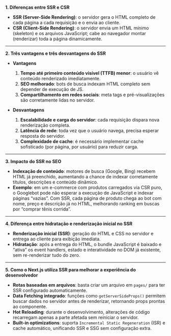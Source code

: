 **1. Diferenças entre SSR e CSR**

* **SSR (Server-Side Rendering)**: o servidor gera o HTML completo de cada página a cada requisição e o envia ao cliente.
* **CSR (Client-Side Rendering)**: o servidor envia um HTML mínimo (skeleton) e os arquivos JavaScript; cabe ao navegador montar (renderizar) toda a página dinamicamente.

---

**2. Três vantagens e três desvantagens do SSR**

* **Vantagens**

  1. **Tempo até primeiro conteúdo visível (TTFB) menor**: o usuário vê conteúdo renderizado imediatamente.
  2. **SEO melhorado**: bots de busca indexam HTML completo sem depender de execução de JS.
  3. **Compartilhamento em redes sociais**: meta tags e pré-visualizações são corretamente lidas no servidor.
* **Desvantagens**

  1. **Escalabilidade e carga do servidor**: cada requisição dispara nova renderização completa.
  2. **Latência de rede**: toda vez que o usuário navega, precisa esperar resposta do servidor.
  3. **Complexidade de cache**: é necessário implementar cache sofisticado (por página, por usuário) para reduzir carga.

---

**3. Impacto do SSR no SEO**

* **Indexação de conteúdo**: motores de busca (Google, Bing) recebem HTML já preenchido, aumentando a chance de indexar corretamente títulos, descrições e conteúdo dinâmico.
* **Exemplo**: em um e-commerce com produtos carregados via CSR puro, o Googlebot pode não esperar a execução de JavaScript e indexar páginas “vazias”. Com SSR, cada página de produto chega ao bot com nome, preço e descrição já no HTML, melhorando ranking em buscas por “comprar tênis corrida”.

---

**4. Diferença entre hidratação e renderização inicial no SSR**

* **Renderização inicial (SSR)**: geração do HTML e CSS no servidor e entrega ao cliente para exibição imediata.
* **Hidratação**: após a entrega do HTML, o bundle JavaScript é baixado e “ativa” os event handlers, estado e interatividade no DOM já existente, sem re-renderizar tudo do zero.

---

**5. Como o Next.js utiliza SSR para melhorar a experiência do desenvolvedor**

* **Rotas baseadas em arquivos**: basta criar um arquivo em `pages/` para ter SSR configurado automaticamente.
* **Data Fetching integrado**: funções como `getServerSideProps()` permitem buscar dados no servidor antes de renderizar, retornando props prontas ao componente.
* **Hot Reloading**: durante o desenvolvimento, alterações de código recarregam apenas a parte afetada sem reiniciar o servidor.
* **Built-in optimizations**: suporta `Incremental Static Regeneration` (ISR) e cache automático, unificando SSR e SSG sem configuração extra.
